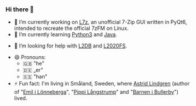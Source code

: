 ### Hi there 👋

- 🔭 I’m currently working on [L7z](https://github.com/Lampe2020/L7z), an unofficial 7-Zip GUI written in PyQt6, intended to recreate the official 7zFM on Linux.
- 🌱 I’m currently learning [Python3](https://www.python.org/) and [Java](https://www.java.com/).
<!-- - 👯 I’m looking to collaborate on ... -->
- 🤔 I’m looking for help with [L2DB](https://github.com/Stehlampe2020/L2DB.git) and [L2020FS](https://github.com/Lampe2020/L2020FS.git).
<!-- - 💬 Ask me about ...
- 📫 How to reach me: ... -->
- 😄 Pronouns: 
  * 🇬🇧 "he"
  * 🇩🇪 „er"
  * 🇸🇪 "han"
- ⚡ Fun fact: I'm living in Småland, Sweden, where [Astrid Lindgren](https://en.wikipedia.org/wiki/Astrid_Lindgren) (author of "[Emil i Lönneberga](https://en.wikipedia.org/wiki/Emil_i_L%C3%B6nneberga)", "[Pippi Långstrump](https://en.wikipedia.org/wiki/Pippi_Longstocking)" and "[Barnen i Bullerby](https://en.wikipedia.org/wiki/The_Six_Bullerby_Children)") lived.
